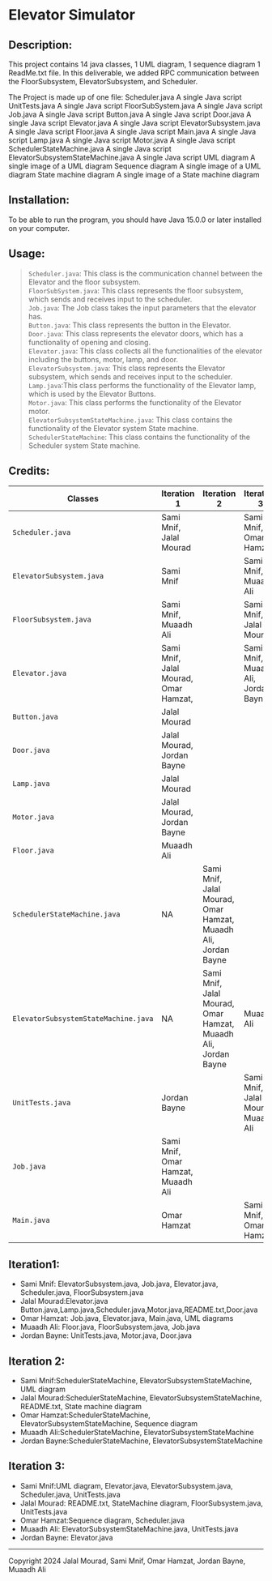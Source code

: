 # Elevator Simulator

Description:
-----------

This project contains 14 java classes, 1 UML diagram, 1 sequence diagram 1 ReadMe.txt file.
In this deliverable, we added RPC communication between the FloorSubsystem, ElevatorSubsystem, and Scheduler.

The Project is made up of one file:
Scheduler.java A single Java script
UnitTests.java A single Java script
FloorSubSystem.java A single Java script
Job.java A single Java script
Button.java A single Java script
Door.java A single Java script
Elevator.java A single Java script
ElevatorSubsystem.java A single Java script
Floor.java A single Java script
Main.java A single Java script
Lamp.java A single Java script
Motor.java A single Java script
SchedulerStateMachine.java A single Java script
ElevatorSubsystemStateMachine.java A single Java script
UML diagram A single image of a UML diagram
Sequence diagram A single image of a UML diagram
State machine diagram A single image of a State machine diagram

Installation:
-------------
To be able to run the program, you should have Java 15.0.0 or later installed on your
computer.

Usage:
------
> `Scheduler.java`: This class is the communication channel between the Elevator and the floor subsystem.<br>
> `FloorSubSystem.java`: This class represents the floor subsystem, which sends and receives input to the scheduler.<br>
> `Job.java`: The Job class takes the input parameters that the elevator has.<br>
> `Button.java`: This class represents the button in the Elevator.<br>
> `Door.java`: This class represents the elevator doors, which has a functionality of opening and closing.<br>
> `Elevator.java`: This class collects all the functionalities of the elevator including the buttons, motor, lamp, and
> door.<br>
> `ElevatorSubsystem.java`: This class represents the Elevator subsystem, which sends and receives input to the
> scheduler.<br>
> `Lamp.java`:This class performs the functionality of the Elevator lamp, which is used by the Elevator Buttons.<br>
> `Motor.java`: This class performs the functionality of the Elevator motor.<br>
> `ElevatorSubsystemStateMachine.java`: This class contains the functionality of the Elevator system State machine.<br>
> `SchedulerStateMachine`: This class contains the functionality of the Scheduler system State machine.<br>

Credits:
--------

| Classes                              | Iteration 1                           | Iteration 2                                                    | Iteration 3                         | Iteration 4                          |
|--------------------------------------|---------------------------------------|----------------------------------------------------------------|-------------------------------------|--------------------------------------|
| `Scheduler.java`                     | Sami Mnif, Jalal Mourad               |                                                                | Sami Mnif, Omar Hamzat              | Sami Mnif                            |
| `ElevatorSubsystem.java`             | Sami Mnif                             |                                                                | Sami Mnif, Muaadh Ali               |                                      |
| `FloorSubsystem.java`                | Sami Mnif, Muaadh Ali                 |                                                                | Sami Mnif, Jalal Mourad,            | Muaadh Ali                           |
| `Elevator.java`                      | Sami Mnif, Jalal Mourad, Omar Hamzat, |                                                                | Sami Mnif, Muaadh Ali, Jordan Bayne | Jordan Bayne,Sami Mnif, Jalal Mourad |
| `Button.java`                        | Jalal Mourad                          |                                                                |                                     |                                      |
| `Door.java`                          | Jalal Mourad, Jordan Bayne            |                                                                |                                     |                                      |
| `Lamp.java`                          | Jalal Mourad                          |                                                                |                                     |                                      |
| `Motor.java`                         | Jalal Mourad, Jordan Bayne            |                                                                |                                     |                                      |
| `Floor.java`                         | Muaadh Ali                            |                                                                |                                     |                                      |
| `SchedulerStateMachine.java`         | NA                                    | Sami Mnif, Jalal Mourad, Omar Hamzat, Muaadh Ali, Jordan Bayne |                                     |                                      |
| `ElevatorSubsystemStateMachine.java` | NA                                    | Sami Mnif, Jalal Mourad, Omar Hamzat, Muaadh Ali, Jordan Bayne | Muaadh Ali                          |                                      |
| `UnitTests.java`                     | Jordan Bayne                          |                                                                | Sami Mnif, Jalal Mourad, Muaadh Ali |                                      |
| `Job.java`                           | Sami Mnif, Omar Hamzat, Muaadh Ali    |                                                                |                                     | Muaadh Ali                           |
| `Main.java`                          | Omar Hamzat                           |                                                                | Sami Mnif, Omar Hamzat              |                                      |

## Iteration1:

* Sami Mnif: ElevatorSubsystem.java, Job.java, Elevator.java, Scheduler.java, FloorSubsystem.java
* Jalal Mourad:Elevator.java Button.java,Lamp.java,Scheduler.java,Motor.java,README.txt,Door.java
* Omar Hamzat: Job.java, Elevator.java, Main.java, UML diagrams
* Muaadh Ali: Floor.java, FloorSubsystem.java, Job.java
* Jordan Bayne: UnitTests.java, Motor.java, Door.java

## Iteration 2:

* Sami Mnif:SchedulerStateMachine, ElevatorSubsystemStateMachine, UML diagram
* Jalal Mourad:SchedulerStateMachine, ElevatorSubsystemStateMachine, README.txt, State machine diagram
* Omar Hamzat:SchedulerStateMachine, ElevatorSubsystemStateMachine, Sequence diagram
* Muaadh Ali:SchedulerStateMachine, ElevatorSubsystemStateMachine
* Jordan Bayne:SchedulerStateMachine, ElevatorSubsystemStateMachine

## Iteration 3:

* Sami Mnif:UML diagram, Elevator.java, ElevatorSubsystem.java, Scheduler.java, UnitTests.java
* Jalal Mourad: README.txt, StateMachine diagram, FloorSubsystem.java, UnitTests.java
* Omar Hamzat:Sequence diagram, Scheduler.java
* Muaadh Ali: ElevatorSubsystemStateMachine.java, UnitTests.java
* Jordan Bayne: Elevator.java

<hr>
Copyright 2024 Jalal Mourad, Sami Mnif, Omar Hamzat, Jordan Bayne, Muaadh Ali